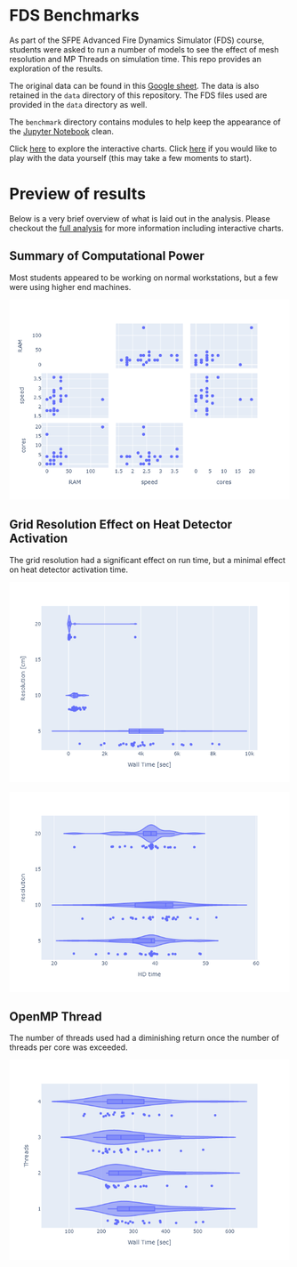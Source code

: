 # FDS Benchmarks

As part of the SFPE Advanced Fire Dynamics Simulator (FDS) course, students were asked to run a number of models to see the effect of mesh resolution and MP Threads on simulation time.
This repo provides an exploration of the results.

The original data can be found in this [Google sheet](https://docs.google.com/spreadsheets/d/1RgDj0EAtFC8vVzdeue0ylMd3vPxi-Oxj43dIZpr__Sk/).
The data is also retained in the `data` directory of this repository.
The FDS files used are provided in the `data` directory as well.

The `benchmark` directory contains modules to help keep the appearance of the [Jupyter Notebook](https://jupyter.org/) clean.

Click [here](https://nbviewer.jupyter.org/github/briancohan/fds_benchmarks/blob/main/Explore.ipynb) to explore the interactive charts.
Click [here](https://mybinder.org/v2/gh/briancohan/fds_benchmarks/HEAD?filepath=Explore.ipynb) if you would like to play with the data yourself (this may take a few moments to start).

# Preview of results

Below is a very brief overview of what is laid out in the analysis. Please checkout the [full analysis](https://nbviewer.jupyter.org/github/briancohan/fds_benchmarks/blob/main/Explore.ipynb) for more information including interactive charts.

## Summary of Computational Power

Most students appeared to be working on normal workstations, but a few were using higher end machines.

![computer_power](/images/computer_power.png)

## Grid Resolution Effect on Heat Detector Activation

The grid resolution had a significant effect on run time, but a minimal effect on heat detector activation time.

![grid_wall_time](/images/grid_wall_time.png)

![grid_heat_detector_time](/images/grid_heat_detector_time.png)

## OpenMP Thread

The number of threads used had a diminishing return once the number of threads per core was exceeded.

![omp_wall_time](/images/omp_wall_time.png)
